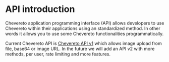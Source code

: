 API introduction
================

Chevereto application programming interface (API) allows developers to use Chevereto within their applications using an standardized method. In other words it allows you to use some Chevereto functionalities programmatically.

Current Chevereto API is [Chevereto API v1](https://chevereto.com/docs/api-v1) which allows image upload from file, base64 or image URL. In the future we will add an API v2 with more methods, per user, rate limiting and more features.